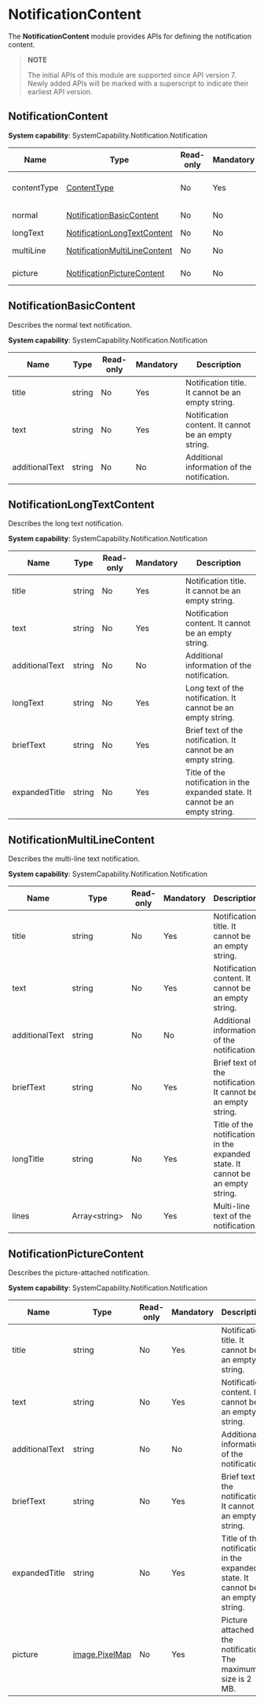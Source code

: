 # NotificationContent

The **NotificationContent** module provides APIs for defining the notification content.

> **NOTE**
>
> The initial APIs of this module are supported since API version 7. Newly added APIs will be marked with a superscript to indicate their earliest API version.

## NotificationContent

**System capability**: SystemCapability.Notification.Notification

| Name       | Type                                                        | Read-only| Mandatory| Description              |
| ----------- | ------------------------------------------------------------ | ---- | --- | ------------------ |
| contentType | [ContentType](./js-apis-notificationManager.md#contenttype)  | No | Yes | Notification content type.      |
| normal      | [NotificationBasicContent](#notificationbasiccontent)        | No | No | Normal text.  |
| longText    | [NotificationLongTextContent](#notificationlongtextcontent)  | No | No | Long text.|
| multiLine   | [NotificationMultiLineContent](#notificationmultilinecontent) | No | No | Multi-line text.  |
| picture     | [NotificationPictureContent](#notificationpicturecontent)    | No | No | Picture-attached.  |

## NotificationBasicContent

Describes the normal text notification.

**System capability**: SystemCapability.Notification.Notification

| Name          | Type   | Read-only| Mandatory| Description                              |
| -------------- | ------ | ---- |-----| ---------------------------------- |
| title          | string |  No |  Yes | Notification title. It cannot be an empty string.        |
| text           | string |  No |  Yes | Notification content. It cannot be an empty string.        |
| additionalText | string |  No |  No | Additional information of the notification.  |


## NotificationLongTextContent

Describes the long text notification.

**System capability**: SystemCapability.Notification.Notification

| Name          | Type   | Read-only| Mandatory| Description                            |
| -------------- | ------ | ---- | --- | -------------------------------- |
| title          | string |  No | Yes | Notification title. It cannot be an empty string.                        |
| text           | string |  No | Yes | Notification content. It cannot be an empty string.                        |
| additionalText | string |  No | No | Additional information of the notification.  |
| longText       | string |  No | Yes | Long text of the notification. It cannot be an empty string.                    |
| briefText      | string |  No | Yes | Brief text of the notification. It cannot be an empty string.  |
| expandedTitle  | string |  No | Yes | Title of the notification in the expanded state. It cannot be an empty string.                |


## NotificationMultiLineContent

Describes the multi-line text notification.

**System capability**: SystemCapability.Notification.Notification

| Name          | Type           | Read-only| Mandatory| Description                            |
| -------------- | --------------- | --- | --- | -------------------------------- |
| title          | string          | No | Yes | Notification title. It cannot be an empty string.      |
| text           | string          | No | Yes | Notification content. It cannot be an empty string.      |
| additionalText | string          | No | No | Additional information of the notification.|
| briefText      | string          | No | Yes | Brief text of the notification. It cannot be an empty string.|
| longTitle      | string          | No | Yes | Title of the notification in the expanded state. It cannot be an empty string.|
| lines          | Array\<string\> | No | Yes | Multi-line text of the notification.                 |


## NotificationPictureContent

Describes the picture-attached notification.

**System capability**: SystemCapability.Notification.Notification

| Name          | Type                                         | Read-only| Mandatory| Description                              |
| -------------- | -------------------------------------------- | ---- | --- |------------------------------------|
| title          | string                                       |  No | Yes | Notification title. It cannot be an empty string.         |
| text           | string                                       |  No | Yes | Notification content. It cannot be an empty string.         |
| additionalText | string                                       |  No | No | Additional information of the notification.   |
| briefText      | string                                       |  No | Yes | Brief text of the notification. It cannot be an empty string.|
| expandedTitle  | string                                       |  No | Yes | Title of the notification in the expanded state. It cannot be an empty string.   |
| picture        | [image.PixelMap](js-apis-image.md#pixelmap7) |  No | Yes | Picture attached to the notification. The maximum size is 2 MB.|

